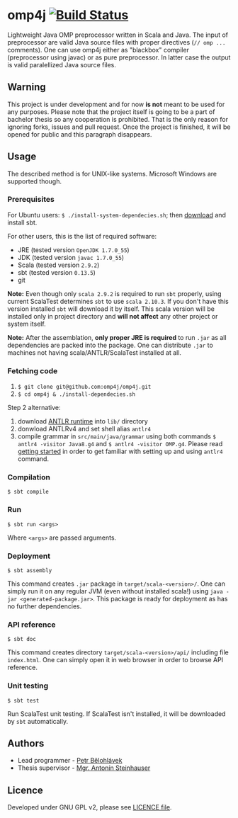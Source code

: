 omp4j [![Build Status](https://travis-ci.org/omp4j/omp4j.svg?branch=master)](https://travis-ci.org/omp4j/omp4j)
=====
Lightweight Java OMP preprocessor written in Scala and Java. The input of preprocessor are valid Java source files with proper directives (`// omp ...` comments). One can use omp4j either as "blackbox" compiler (preprocessor using javac) or as pure preprocessor. In latter case the output is valid paralellized Java source files.

Warning
-------
This project is under development and for now **is not** meant to be used for any purposes. Please note that the project itself is going to be a part of bachelor thesis so any cooperation is prohibited. That is the only reason for ignoring forks, issues and pull request. Once the project is finished, it will be opened for public and this paragraph disappears.

Usage
-----
The described method is for UNIX-like systems. Microsoft Windows are supported though.

### Prerequisites
For Ubuntu users: `$ ./install-system-dependecies.sh`; then [download](http://dl.bintray.com/sbt/debian/sbt-0.13.5.deb) and install sbt.

For other users, this is the list of required software:
- JRE (tested version `OpenJDK 1.7.0_55`)
- JDK (tested version `javac 1.7.0_55`)
- Scala (tested version `2.9.2`)
- sbt (tested version `0.13.5`)
- git

**Note:** Even though only `scala 2.9.2` is required to run `sbt` properly, using current ScalaTest determines `sbt` to use `scala 2.10.3`. If you don't have this version installed `sbt` will download it by itself. This scala version will be installed only in project directory and **will not affect** any other project or system itself.

**Note:** After the assemblation, **only proper JRE is required** to run `.jar` as all dependencies are packed into the package. One can distribute `.jar` to machines not having scala/ANTLR/ScalaTest installed at all.

### Fetching code
1. `$ git clone git@github.com:omp4j/omp4j.git`
2. `$ cd omp4j & ./install-dependecies.sh`
 
Step 2 alternative:

1. download [ANTLR runtime](http://www.antlr.org/download/antlr-runtime-4.2.2.jar) into `lib/` directory
2. donwload ANTLRv4 and set shell alias `antlr4`
2. compile grammar in `src/main/java/grammar` using both commands `$ antlr4 -visitor Java8.g4` and `$ antlr4 -visitor OMP.g4`. Please read [getting started](https://theantlrguy.atlassian.net/wiki/display/ANTLR4/Getting+Started+with+ANTLR+v4) in order to get familiar with setting up and using `antlr4` command.

### Compilation
```
$ sbt compile
```

### Run
```
$ sbt run <args>
```
Where `<args>` are passed arguments.

### Deployment
```
$ sbt assembly
```
This command creates `.jar` package in `target/scala-<version>/`. One can simply run it on any regular JVM (even without installed scala!) using `java -jar <generated-package.jar>`. This package is ready for deployment as has no further dependencies.

### API reference
```
$ sbt doc
```
This command creates directory `target/scala-<version>/api/` including file `index.html`. One can simply open it in web browser in order to browse API reference.

### Unit testing
```
$ sbt test
```
Run ScalaTest unit testing. If ScalaTest isn't installed, it will be downloaded by `sbt` automatically.

Authors
-------
- Lead programmer - [Petr Bělohlávek](https://github.com/petrbel)
- Thesis supervisor - [Mgr. Antonín Steinhauser](http://d3s.mff.cuni.cz/~steinhauser/)

Licence
-------
Developed under GNU GPL v2, please see [LICENCE file](https://github.com/omp4j/omp4j/blob/master/LICENSE).



